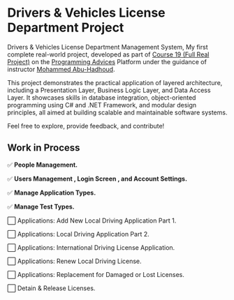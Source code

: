 # Drivers & Vehicles License Department Project

Drivers & Vehicles License Department Management System,
My first complete real-world project, developed as part of [Course 19 (Full Real Project)](https://programmingadvices.com/p/19-fullrealproject) on the [Programming Advices](https://programmingadvices.com) Platform under the guidance of instructor [Mohammed Abu-Hadhoud](https://www.linkedin.com/in/abuhadhoud/).

This project demonstrates the practical application of layered architecture, including a Presentation Layer, Business Logic Layer, and Data Access Layer. It showcases skills in database integration, object-oriented programming using C# and .NET Framework, and modular design principles, all aimed at building scalable and maintainable software systems.

Feel free to explore, provide feedback, and contribute!

## Work in Process 

✅ **People Management.**

✅ **Users Management , Login Screen , and Account Settings.**

✅ **Manage Application Types.**

✅ **Manage Test Types.**

⬜ Applications: Add New Local Driving Application Part 1.

⬜ Applications: Local Driving Application Part 2.

⬜ Applications: International Driving License Application.

⬜ Applications: Renew Local Driving License.

⬜ Applications: Replacement for Damaged or Lost Licenses.

⬜ Detain & Release Licenses.